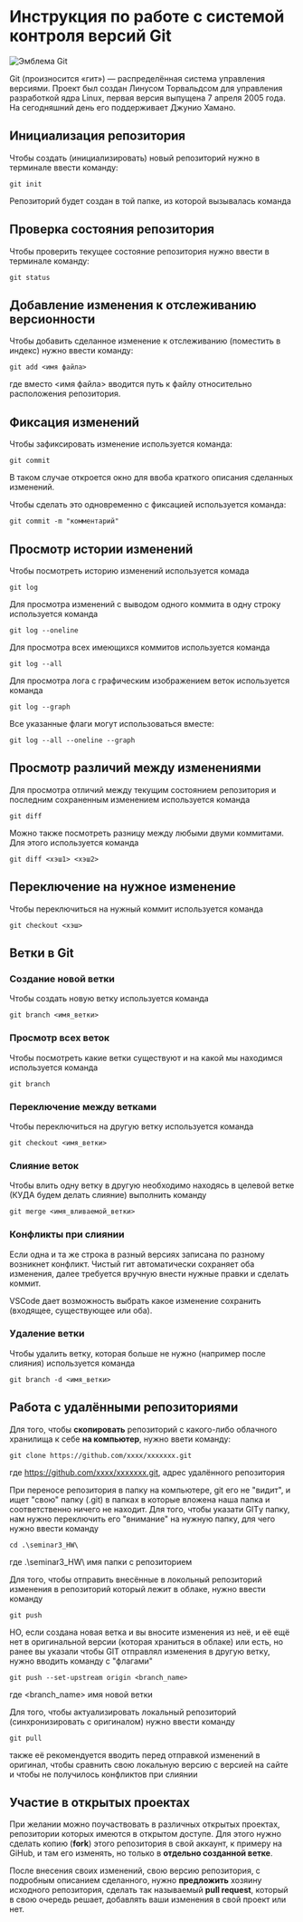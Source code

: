 # **Инструкция по работе с системой контроля версий Git**

![Эмблема Git](git.jpg)

Git (произносится «гит») — распределённая система управления версиями. Проект был создан Линусом Торвальдсом для управления разработкой ядра Linux, первая версия выпущена 7 апреля 2005 года. На сегодняшний день его поддерживает Джунио Хамано.

## Инициализация репозитория

Чтобы создать (инициализировать) новый репозиторий нужно в терминале ввести команду:

    git init

Репозиторий будет создан в той папке, из которой вызывалась команда

## Проверка состояния репозитория

Чтобы проверить текущее состояние репозитория нужно ввести в терминале команду:

    git status

## Добавление изменения к отслеживанию версионности

Чтобы добавить сделанное изменение к отслеживанию (поместить в индекс) нужно ввести команду:

    git add <имя файла>

где вместо <имя файла> вводится путь к файлу относительно расположения репозитория.

## Фиксация изменений

Чтобы зафиксировать изменение используется команда:

    git commit

В таком случае откроется окно для ввоба краткого описания сделанных изменений.

Чтобы сделать это одновременно с фиксацией используется команда:

    git commit -m "комментарий"

## Просмотр истории изменений

Чтобы посмотреть историю изменений используется комада

    git log

Для просмотра изменений с выводом одного коммита в одну строку используется команда

    git log --oneline

Для просмотра всех имеющихся коммитов используется команда

    git log --all

Для просмотра лога с графическим изображением веток используется команда

    git log --graph

Все указанные флаги могут использоваться вместе:

    git log --all --oneline --graph

## Просмотр различий между изменениями

Для просмотра отличий между текущим состоянием репозитория и последним сохраненным изменением используется команда

    git diff

Можно также посмотреть разницу между любыми двуми коммитами. Для этого используется команда

    git diff <хэш1> <хэш2>

## Переключение на нужное изменение

Чтобы переключиться на нужный коммит используется команда

    git checkout <хэш>

## Ветки в Git

### Создание новой ветки

Чтобы создать новую ветку используется команда

    git branch <имя_ветки>

### Просмотр всех веток

Чтобы посмотреть какие ветки существуют и на какой мы находимся используется команда

    git branch

### Переключение между ветками

Чтобы переключиться на другую ветку используется команда

    git checkout <имя_ветки>

### Слияние веток

Чтобы влить одну ветку в другую необходимо находясь в целевой ветке (КУДА будем делать слияние) выполнить команду

    git merge <имя_вливаемой_ветки>

### Конфликты при слиянии

Если одна и та же строка в разный версиях записана по разному возникнет конфликт.
Чистый гит автоматически сохраняет оба изменения, далее требуется вручную внести нужные правки и сделать коммит.

VSСode дает возможность выбрать какое изменение сохранить (входящее, существующее или оба).

### Удаление ветки

Чтобы удалить ветку, которая больше не нужно (например после слияния) используется команда

    git branch -d <имя_ветки>

## Работа с удалёнными репозиториями

Для того, чтобы **скопировать** репозиторий с какого-либо облачного хранилища к себе **на компьютер**, нужно ввети команду:

    git clone https://github.com/xxxx/xxxxxxx.git

где https://github.com/xxxx/xxxxxxx.git, адрес удалённого репозитория

При переносе репозитория в папку на компьютере, git его не "видит", и ищет "свою" папку (.git) в папках в которые вложена наша папка и соответственно ничего не находит.
Для того, чтобы указати GITу папку, нам нужно переключить его "внимание" на нужную папку, для чего нужно ввести команду

    cd .\seminar3_HW\

где .\seminar3_HW\ имя папки с репозиторием

Для того, чтобы отправить внесённые в локольный репозиторий изменения в репозиторий который лежит в облаке, нужно ввести команду

    git push

НО, если создана новая ветка и вы вносите изменения из неё, и её ещё нет в оригинальной версии (которая храниться в облаке) или есть, но ранее вы указали чтобы GIT отправлял изменения в другую ветку, нужно вводить команду с "флагами"

    git push --set-upstream origin <branch_name>

где \<branch_name> имя новой ветки

Для того, чтобы актуализировать локальный репозиторий (синхронизировать с оригиналом) нужно ввести команду

    git pull

также её рекомендуется вводить перед отправкой изменений в оригинал, чтобы сравнить свою локальную версию с версией на сайте и чтобы не получилось конфликтов при слиянии

## Участие в открытых проектах

При желании можно поучаствовать в различных открытых проектах, репозитории которых имеются в открытом доступе. Для этого нужно сделать копию (**fork**) этого репозитория в свой аккаунт, к примеру на GiHub, и там его изменять, но только в **отдельно созданной ветке**.

После внесения своих изменений, свою версию репозитория, с подробным описанием сделанного, нужно **предложить** хозяину исходного репозитория, сделать так называемый **pull request**, который в свою очередь решает, добавлять ваши изменения в свой проект или нет.
